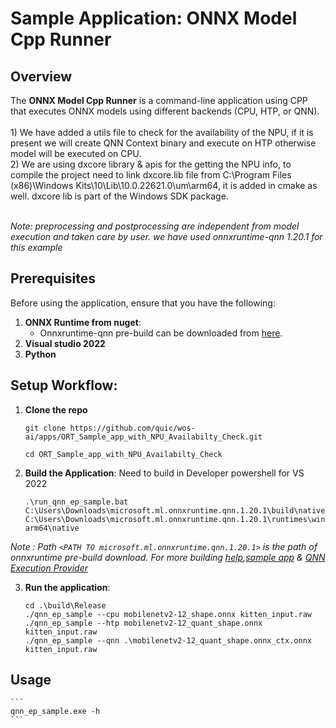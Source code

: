 # Sample Application: ONNX Model Cpp Runner

## Overview
The **ONNX Model Cpp Runner** is a command-line application using CPP that executes ONNX models using different backends (CPU, HTP, or QNN). <br/><br/> 1) We have added a utils file to check for the availability of the NPU, if it is present we will create QNN Context binary and execute on HTP otherwise model will be executed on CPU. <br/>
2) We are using dxcore library & apis for the getting the NPU info, to compile the project need to link dxcore.lib file from C:\Program Files (x86)\Windows Kits\10\Lib\10.0.22621.0\um\arm64, it is added in cmake as well. dxcore lib is part of the Windows SDK package.
<br/> <br/>

*Note: preprocessing and postprocessing are independent from model execution and taken care by user. we have used onnxruntime-qnn 1.20.1 for this example*

## Prerequisites
Before using the application, ensure that you have the following:


1. **ONNX Runtime from nuget**:  
   - Onnxruntime-qnn pre-build can be downloaded from [here](https://www.nuget.org/packages/Microsoft.ML.OnnxRuntime.QNN).
2. **Visual studio 2022**
3. **Python**

## Setup Workflow:
1. **Clone the repo**
    ```
    git clone https://github.com/quic/wos-ai/apps/ORT_Sample_app_with_NPU_Availabilty_Check.git

    cd ORT_Sample_app_with_NPU_Availabilty_Check
    ```
2. **Build the Application**: Need to build in Developer powershell for VS 2022

    ```
    .\run_qnn_ep_sample.bat C:\Users\Downloads\microsoft.ml.onnxruntime.qnn.1.20.1\build\native C:\Users\Downloads\microsoft.ml.onnxruntime.qnn.1.20.1\runtimes\win-arm64\native
    ```
*Note : Path `<PATH TO microsoft.ml.onnxruntime.qnn.1.20.1>` is the path of onnxruntime pre-build download. For more building [help](https://onnxruntime.ai/docs/build/eps.html#qnn),[sample app](https://github.com/microsoft/onnxruntime-inference-examples/tree/main/c_cxx/QNN_EP/mobilenetv2_classification)  & [QNN Execution Provider](https://onnxruntime.ai/docs/execution-providers/QNN-ExecutionProvider.html)*


3. **Run the application**:
    ```
    cd .\build\Release
    ./qnn_ep_sample --cpu mobilenetv2-12_shape.onnx kitten_input.raw 
    ./qnn_ep_sample --htp mobilenetv2-12_quant_shape.onnx kitten_input.raw
    ./qnn_ep_sample --qnn .\mobilenetv2-12_quant_shape.onnx_ctx.onnx kitten_input.raw
    ```

## Usage
    ```
    qnn_ep_sample.exe -h 
    ```
